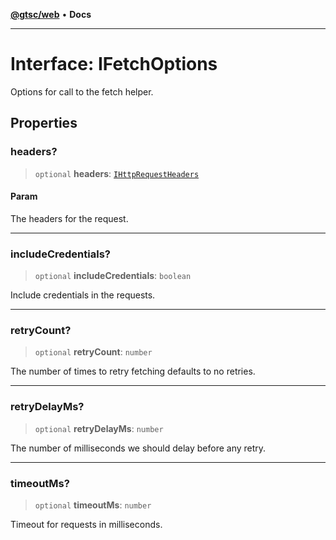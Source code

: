 [**@gtsc/web**](../README.md) • **Docs**

***

# Interface: IFetchOptions

Options for call to the fetch helper.

## Properties

### headers?

> `optional` **headers**: [`IHttpRequestHeaders`](IHttpRequestHeaders.md)

#### Param

The headers for the request.

***

### includeCredentials?

> `optional` **includeCredentials**: `boolean`

Include credentials in the requests.

***

### retryCount?

> `optional` **retryCount**: `number`

The number of times to retry fetching defaults to no retries.

***

### retryDelayMs?

> `optional` **retryDelayMs**: `number`

The number of milliseconds we should delay before any retry.

***

### timeoutMs?

> `optional` **timeoutMs**: `number`

Timeout for requests in milliseconds.
